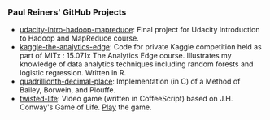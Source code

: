 ### Paul Reiners' GitHub Projects

* [udacity-intro-hadoop-mapreduce](http://paul-reiners.github.io/udacity-intro-hadoop-mapreduce/)</b>: Final project for Udacity Introduction to Hadoop and MapReduce course.
* [kaggle-the-analytics-edge](http://paul-reiners.github.io/kaggle-the-analytics-edge/): Code for private Kaggle competition held as part of MITx : 15.071x The Analytics Edge course.  Illustrates my knowledge of data analytics techniques including random forests and logistic regression.  Written in R.
* [quadrillionth-decimal-place](http://paul-reiners.github.io/quadrillionth-decimal-place/)</b></a>: Implementation (in C) of a Method of Bailey, Borwein, and Plouffe.
* [twisted-life](http://paul-reiners.github.io/twisted-life/): Video game (written in CoffeeScript) based on J.H. Conway's Game of Life.  [Play](http://www.automatous-monk.com/twistedlife/) the game.